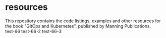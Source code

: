 # resources
This repository contains the code listings, examples and other resources for the book "GitOps and Kubernetes", published by Manning Publications.
test-66
test-66-2
test-66-3